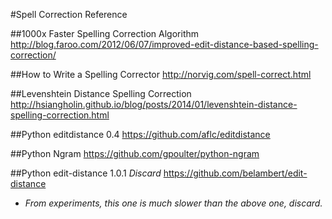 #Spell Correction Reference

##1000x Faster Spelling Correction Algorithm
http://blog.faroo.com/2012/06/07/improved-edit-distance-based-spelling-correction/

##How to Write a Spelling Corrector
http://norvig.com/spell-correct.html

##Levenshtein Distance Spelling Correction
http://hsiangholin.github.io/blog/posts/2014/01/levenshtein-distance-spelling-correction.html

##Python editdistance 0.4
https://github.com/aflc/editdistance

##Python Ngram
https://github.com/gpoulter/python-ngram

##Python edit-distance 1.0.1 _Discard_
https://github.com/belambert/edit-distance
- _From experiments, this one is much slower than the above one, discard._